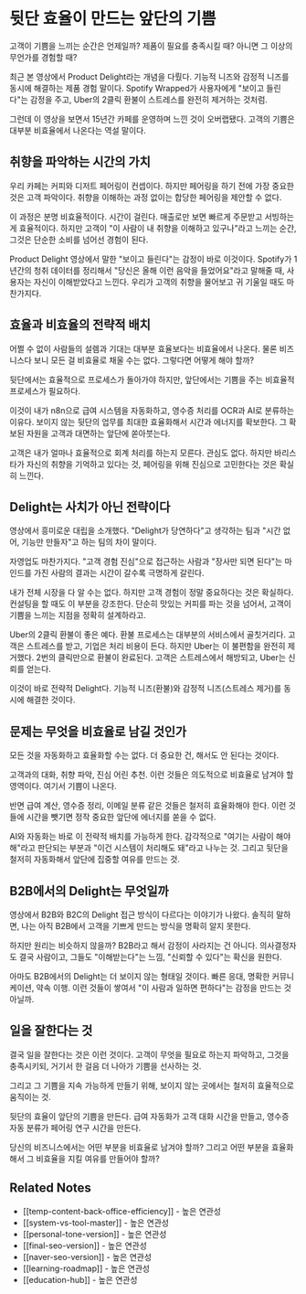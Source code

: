 # 뒷단 효율이 만드는 앞단의 기쁨

고객이 기쁨을 느끼는 순간은 언제일까? 제품이 필요를 충족시킬 때? 아니면 그 이상의 무언가를 경험할 때?

최근 본 영상에서 Product Delight라는 개념을 다뤘다. 기능적 니즈와 감정적 니즈를 동시에 해결하는 제품 경험 말이다. Spotify Wrapped가 사용자에게 "보이고 들린다"는 감정을 주고, Uber의 2클릭 환불이 스트레스를 완전히 제거하는 것처럼.

그런데 이 영상을 보면서 15년간 카페를 운영하며 느낀 것이 오버랩됐다. 고객의 기쁨은 대부분 비효율에서 나온다는 역설 말이다.

## 취향을 파악하는 시간의 가치

우리 카페는 커피와 디저트 페어링이 컨셉이다. 하지만 페어링을 하기 전에 가장 중요한 것은 고객 파악이다. 취향을 이해하는 과정 없이는 합당한 페어링을 제안할 수 없다.

이 과정은 분명 비효율적이다. 시간이 걸린다. 매출로만 보면 빠르게 주문받고 서빙하는 게 효율적이다. 하지만 고객이 "이 사람이 내 취향을 이해하고 있구나"라고 느끼는 순간, 그것은 단순한 소비를 넘어선 경험이 된다.

Product Delight 영상에서 말한 "보이고 들린다"는 감정이 바로 이것이다. Spotify가 1년간의 청취 데이터를 정리해서 "당신은 올해 이런 음악을 들었어요"라고 말해줄 때, 사용자는 자신이 이해받았다고 느낀다. 우리가 고객의 취향을 물어보고 귀 기울일 때도 마찬가지다.

## 효율과 비효율의 전략적 배치

어쩔 수 없이 사람들의 설렘과 기대는 대부분 효율보다는 비효율에서 나온다. 물론 비즈니스다 보니 모든 걸 비효율로 채울 수는 없다. 그렇다면 어떻게 해야 할까?

뒷단에서는 효율적으로 프로세스가 돌아가야 하지만, 앞단에서는 기쁨을 주는 비효율적 프로세스가 필요하다.

이것이 내가 n8n으로 급여 시스템을 자동화하고, 영수증 처리를 OCR과 AI로 분류하는 이유다. 보이지 않는 뒷단의 업무를 최대한 효율화해서 시간과 에너지를 확보한다. 그 확보된 자원을 고객과 대면하는 앞단에 쏟아붓는다.

고객은 내가 얼마나 효율적으로 회계 처리를 하는지 모른다. 관심도 없다. 하지만 바리스타가 자신의 취향을 기억하고 있다는 것, 페어링을 위해 진심으로 고민한다는 것은 확실히 느낀다.

## Delight는 사치가 아닌 전략이다

영상에서 흥미로운 대립을 소개했다. "Delight가 당연하다"고 생각하는 팀과 "시간 없어, 기능만 만들자"고 하는 팀의 차이 말이다.

자영업도 마찬가지다. "고객 경험 진심"으로 접근하는 사람과 "장사만 되면 된다"는 마인드를 가진 사람의 결과는 시간이 갈수록 극명하게 갈린다.

내가 전체 시장을 다 알 수는 없다. 하지만 고객 경험이 정말 중요하다는 것은 확실하다. 컨설팅을 할 때도 이 부분을 강조한다. 단순히 맛있는 커피를 파는 것을 넘어서, 고객이 기쁨을 느끼는 지점을 정확히 설계하라고.

Uber의 2클릭 환불이 좋은 예다. 환불 프로세스는 대부분의 서비스에서 골칫거리다. 고객은 스트레스를 받고, 기업은 처리 비용이 든다. 하지만 Uber는 이 불편함을 완전히 제거했다. 2번의 클릭만으로 환불이 완료된다. 고객은 스트레스에서 해방되고, Uber는 신뢰를 얻는다.

이것이 바로 전략적 Delight다. 기능적 니즈(환불)와 감정적 니즈(스트레스 제거)를 동시에 해결한 것이다.

## 문제는 무엇을 비효율로 남길 것인가

모든 것을 자동화하고 효율화할 수는 없다. 더 중요한 건, 해서도 안 된다는 것이다.

고객과의 대화, 취향 파악, 진심 어린 추천. 이런 것들은 의도적으로 비효율로 남겨야 할 영역이다. 여기서 기쁨이 나온다.

반면 급여 계산, 영수증 정리, 이메일 분류 같은 것들은 철저히 효율화해야 한다. 이런 것들에 시간을 뺏기면 정작 중요한 앞단에 에너지를 쏟을 수 없다.

AI와 자동화는 바로 이 전략적 배치를 가능하게 한다. 감각적으로 "여기는 사람이 해야 해"라고 판단되는 부분과 "이건 시스템이 처리해도 돼"라고 나누는 것. 그리고 뒷단을 철저히 자동화해서 앞단에 집중할 여유를 만드는 것.

## B2B에서의 Delight는 무엇일까

영상에서 B2B와 B2C의 Delight 접근 방식이 다르다는 이야기가 나왔다. 솔직히 말하면, 나는 아직 B2B에서 고객을 기쁘게 만드는 방식을 명확히 알지 못한다.

하지만 원리는 비슷하지 않을까? B2B라고 해서 감정이 사라지는 건 아니다. 의사결정자도 결국 사람이고, 그들도 "이해받는다"는 느낌, "신뢰할 수 있다"는 확신을 원한다.

아마도 B2B에서의 Delight는 더 보이지 않는 형태일 것이다. 빠른 응대, 명확한 커뮤니케이션, 약속 이행. 이런 것들이 쌓여서 "이 사람과 일하면 편하다"는 감정을 만드는 것 아닐까.

## 일을 잘한다는 것

결국 일을 잘한다는 것은 이런 것이다. 고객이 무엇을 필요로 하는지 파악하고, 그것을 충족시키되, 거기서 한 걸음 더 나아가 기쁨을 선사하는 것.

그리고 그 기쁨을 지속 가능하게 만들기 위해, 보이지 않는 곳에서는 철저히 효율적으로 움직이는 것.

뒷단의 효율이 앞단의 기쁨을 만든다. 급여 자동화가 고객 대화 시간을 만들고, 영수증 자동 분류가 페어링 연구 시간을 만든다.

당신의 비즈니스에서는 어떤 부분을 비효율로 남겨야 할까? 그리고 어떤 부분을 효율화해서 그 비효율을 지킬 여유를 만들어야 할까?

## Related Notes
- [[temp-content-back-office-efficiency]] - 높은 연관성
- [[system-vs-tool-master]] - 높은 연관성
- [[personal-tone-version]] - 높은 연관성
- [[final-seo-version]] - 높은 연관성
- [[naver-seo-version]] - 높은 연관성
- [[learning-roadmap]] - 높은 연관성
- [[education-hub]] - 높은 연관성
